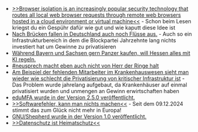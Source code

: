 * [>>Browser isolation is an increasingly popular security technology that routes all local web browser requests through remote web browsers hosted in a cloud environment or virtual machine<<](https://www.bleepingcomputer.com/news/security/qr-codes-bypass-browser-isolation-for-malicious-c2-communication/) - Schon beim Lesen kriegst du ein Gespühr dafür wie gut und wie kaputt diese Idee ist
* [Nach Brücken fallen in Deutschland auch noch Flüsse aus.](https://blog.fefe.de/?ts=99a813a2) - Auch so ein Infrastrukturbereich in dem die Blockpartei Jahrzehnte lang nichts investiert hat um Gewinne zu privatisieren
* [Während Bayern und Sachsen gern Panzer kaufen, will Hessen alles mit KI regeln.](https://blog.fefe.de/?ts=99a9c515)
* [#neusprech macht eben auch nicht von Herr der Ringe halt](https://blog.fefe.de/?ts=99a9db12)
* [Am Beispiel der fehlenden Mitarbeiter im Krankenhauswesen sieht man wieder wie schlecht die Privatisierung von kritischer Infrastruktur ist](https://blog.fefe.de/?ts=99a9dc59) - Das Problem wurde jahrelang aufgebaut, da Krankenhäuser auf einmal privatisiert wurden und unmengen an Gewinn erwirtschaften haben
* [eduMFA wurde in der Version 2.5.0 veröffentlicht.](https://github.com/eduMFA/eduMFA/releases/tag/v2.5.0)
* [>>Softwarefehler, kann man nichts machen<<](https://www.borncity.com/blog/2024/12/09/eu-richtlinie-ueber-produkthaftung-seit-9-dezember-2024-in-kraft/) - Seit dem 09.12.2024 stimmt das zum Glück nicht mehr in Europa!
* [GNU/Shepherd wurde in der Version 1.0 veröffentlicht.](https://www.phoronix.com/news/GNU-Shepherd-1.0)
* [>>Datenschutz ist Heimatschutz<<](https://netzpolitik.org/2024/weil-das-internet-unser-zuhause-ist-datenschutz-ist-heimatschutz/)

